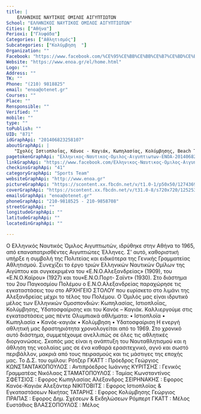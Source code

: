 ```yaml
---
title: |
    ΕΛΛΗΝΙΚΟΣ ΝΑΥΤΙΚΟΣ ΟΜΙΛΟΣ ΑΙΓΥΠΤΙΩΤΩΝ
School: "ΕΛΛΗΝΙΚΟΣ ΝΑΥΤΙΚΟΣ ΟΜΙΛΟΣ ΑΙΓΥΠΤΙΩΤΩΝ"
Cities: ["Αθήνα"]
Perioxi: ["Γλυφάδα"]
Categories: ["Αθλητισμός"]
Subcategories: ["Κολύμβηση  "]
Organization: ""
Facebook: "https://www.facebook.com/%CE%95%CE%BB%CE%BB%CE%B7%CE%BD%CE%B9%CE%BA%CE%BF%CF%82-%CE%9D%CE%B1%CF%85%CF%84%CE%B9%CE%BA%CE%BF%CF%82-%CE%9F%CE%BC%CE%B9%CE%BB%CE%BF%CF%82-%CE%91%CE%B9%CE%B3%CF%85%CF%80%CF%84%CE%B9%CF%89%CF%84%CF%89%CE%BD-ENOA-201406823258107/"
Website: "https://www.enoa.gr/el/home.html"
Logo: ""
Address: ""
TK: ""
Phone: "(210) 9818825"
email: "enoa@otenet.gr"
Courses: ""
Place: ""
Rensponsible: ""
Verified: ""
mobile: ""
type: ""
toPublish: ""
UID: "871"
idGraphApi: "201406823258107"
aboutGraphApi: | 
   "Σχολές Ιστιοπλοΐας, Κάνοε - Καγιάκ, Κωπηλασίας, Κολύμβησης, Beach Τennis, Windsurfing"
pagetokenGraphApi: "Ελληνικος-Ναυτικος-Ομιλος-Αιγυπτιωτων-ENOA-201406823258107"
linkGraphApi: "https://www.facebook.com/Ελληνικος-Ναυτικος-Ομιλος-Αιγυπτιωτων-ENOA-201406823258107/"
checkinsGraphApi: "41"
categoryGraphApi: "Sports Team"
websiteGraphApi: "http://www.enoa.gr"
pictureGraphApi: "https://scontent.xx.fbcdn.net/v/t1.0-1/p50x50/12743697_1017806511618130_1496664534370172444_n.jpg?oh=1ff65f67a1a9325f73743bad8d6526d6&amp;oe=5B05730D"
coverGraphApi: "https://scontent.xx.fbcdn.net/v/t31.0-8/s720x720/12525391_1000850109980437_7377649073389223331_o.jpg?oh=8034928b0687ecdaf504653aa2400fa0&amp;oe=5B4AAB20"
emailsGraphApi: "enoa@otenet.gr"
phoneGraphApi: "210-9818525 - 210-9858708"
streetGraphApi: ""
longitudeGraphApi: ""
latitudeGraphApi: ""
locatedinGraphApi: ""

---
```


Ο Ελληνικός Ναυτικός Όμιλος Αιγυπτιωτών, ιδρύθηκε στην Αθήνα το 1965, από επαναπατρισθέντες Αιγυπτιώτες Έλληνες. Σ’ αυτό, καθοριστική υπήρξε η συμβολή της Πολιτείας και ειδικότερα της Γενικής Γραμματείας Αθλητισμού. Συνεχίζει το έργο τριών Ελληνικών Ναυτικών Ομίλων της Αιγύπτου και συγκεκριμένα του «Ε.Ν.Ο.Αλεξανδρείας» (1909), του «Ε.Ν.Ο.Καϊρου» (1927) και του«Ε.Ν.Ο.Πορτ- Σαϊντ» (1930). Στο διάστημα του 2ου Παγκοσμίου Πολέμου ο Ε.Ν.Ο.Αλεξανδρείας παραχώρησε τις εγκαταστάσεις του στο ΑΡΧΗΓΕΙΟ ΣΤΟΛΟΥ που ευρίσκετο στο λιμάνι της Αλεξανδρείας μέχρι το τέλος του Πολέμου. Ο Όμιλός μας είναι ιδρυτικό μέλος των Ελληνικών Ομοσπονδιών: Κωπηλασίας, Ιστιοπλοΐας, Κολύμβησης, Υδατοσφαίρισης και του Κανόε – Καγιάκ. Καλλιεργούμε στις εγκαταστάσεις μας πέντε Ολυμπιακά αθλήματα: • Ιστιοπλοϊα • Κωπηλασία • Κανόε-καγιάκ • Κολύμβηση • Υδατοσφαίριση Η ενεργή αθλητική μας δραστηριότητα χρονολογείται από το 1969. Στο χρονικό αυτό διάστημα, συμμετέχουμε ανελλιπώς σε όλες τις αθλητικές διοργανώσεις. Σκοπός μας είναι η ανάπτυξη του Ναυταθλητισμού και η άθληση της νεολαίας μας σε ένα καθαρά ερασιτεχνικό, αγνό και σωστό περιβάλλον, μακριά από τους πειρασμούς και τις μάστιγες της εποχής μας. Το Δ.Σ. του ομίλου: Ρότζερ ΓΚΑΤΤ : Πρόεδρος Γεώργιος ΚΩΝΣΤΑΝΤΑΚΟΠΟΥΛΟΣ : Αντιπρόεδρος Ιωάννης ΚΥΡΙΤΣΗΣ : Γενικός Γραμματέας Νικόλαος ΣΤΑΜΑΤΟΠΟΥΛΟΣ : Ταμίας Κωνσταντίνος ΣΦΕΤΣΙΟΣ : Εφορος Κωπηλασίας Αλέξανδρος ΣΕΙΡΗΝΑΚΗΣ : Εφορος Κανόε-Καγιάκ Αλεξάντερ ΝΙΚΙΤΟΒΙΤΣ : Εφορος Ιστιοπλοϊας &amp; Εγκαταστάσεων Νικήτας ΤΑΤΑΡΗΣ : Εφορος Κολύμβησης Γεώργιος ΠΡΑΠΑΣ : Εφορος Δημ. Σχέσεων &amp; Εκδηλώσεων Ρόμπερτ ΓΚΑΤΤ : Μέλος Ευστάθιος ΒΛΑΣΣΟΠΟΥΛΟΣ : Μέλος 

